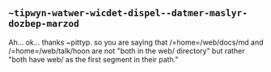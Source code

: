 ## `~tipwyn-watwer-wicdet-dispel--datmer-maslyr-dozbep-marzod`
Ah... ok... thanks ~pittyp. so you are saying that /=home=/web/docs/md and /=home=/web/talk/hoon are not "both in the web/ directory" but rather "both have web/ as the first segment in their path."